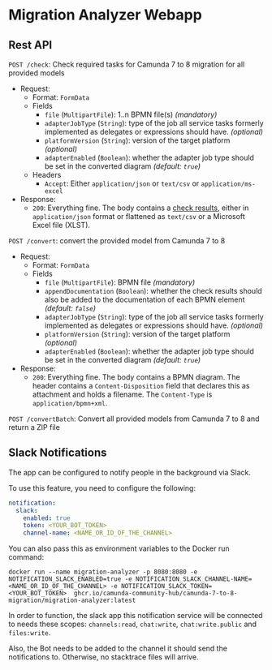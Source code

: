 # Migration Analyzer Webapp

## Rest API

`POST /check`: Check required tasks for Camunda 7 to 8 migration for all provided models

- Request:
  - Format: `FormData`
  - Fields
    - `file` (`MultipartFile`): 1..n BPMN file(s) _(mandatory)_
    - `adapterJobType` (`String`): type of the job all service tasks formerly
      implemented as delegates or expressions should have. _(optional)_
    - `platformVersion` (`String`): version of the target platform _(optional)_
    - `adapterEnabled` (`Boolean`): whether the adapter job type should be set in the converted diagram _(default: `true`)_
  - Headers
    - `Accept`: Either `application/json` or `text/csv` or `application/ms-excel`
- Response:
  - `200`: Everything fine. The body contains a
    [check results](../core/src/main/java/org/camunda/community/migration/converter/BpmnDiagramCheckResult.java),
    either in `application/json` format or flattened as `text/csv` or a Microsoft Excel file (XLST).

`POST /convert`: convert the provided model from Camunda 7 to 8

- Request:
  - Format: `FormData`
  - Fields
    - `file` (`MultipartFile`): BPMN file _(mandatory)_
    - `appendDocumentation` (`Boolean`): whether the check results should also
      be added to the documentation of each BPMN element _(default: `false`)_
    - `adapterJobType` (`String`): type of the job all service tasks formerly
      implemented as delegates or expressions should have. _(optional)_
    - `platformVersion` (`String`): version of the target platform _(optional)_
    - `adapterEnabled` (`Boolean`): whether the adapter job type should be set in the converted diagram _(default: `true`)_
- Response:
  - `200`: Everything fine. The body contains a BPMN diagram. The header
    contains a `Content-Disposition` field that declares this as attachment and
    holds a filename. The `Content-Type` is `application/bpmn+xml`.

`POST /convertBatch`: Convert all provided models from Camunda 7 to 8 and return a ZIP file

## Slack Notifications

The app can be configured to notify people in the background via Slack.

To use this feature, you need to configure the following:

```yaml
notification:
  slack:
    enabled: true
    token: <YOUR_BOT_TOKEN>
    channel-name: <NAME_OR_ID_OF_THE_CHANNEL>
```

You can also pass this as environment variables to the Docker run command:

```shell
docker run --name migration-analyzer -p 8080:8080 -e NOTIFICATION_SLACK_ENABLED=true -e NOTIFICATION_SLACK_CHANNEL-NAME=<NAME_OR_ID_OF_THE_CHANNEL> -e NOTIFICATION_SLACK_TOKEN=<YOUR_BOT_TOKEN>  ghcr.io/camunda-community-hub/camunda-7-to-8-migration/migration-analyzer:latest
```

In order to function, the slack app this notification service will be connected
to needs these scopes: `channels:read`, `chat:write`, `chat:write.public` and
`files:write`.

Also, the Bot needs to be added to the channel it should send the notifications
to. Otherwise, no stacktrace files will arrive.